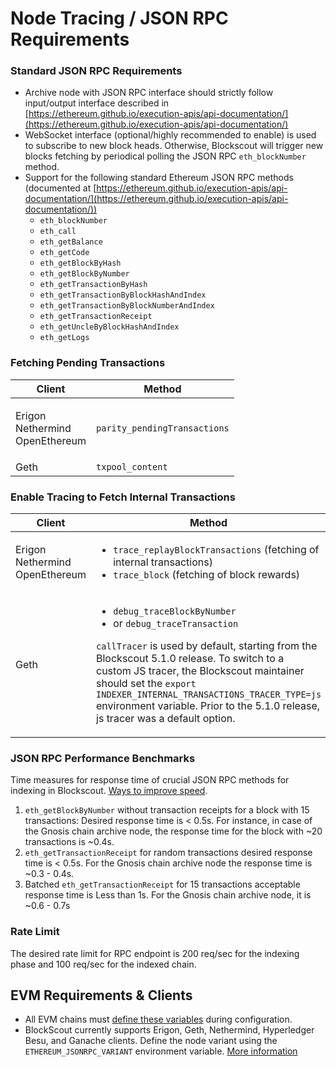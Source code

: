 # Node Tracing / JSON RPC Requirements

### Standard JSON RPC Requirements

* Archive node with JSON RPC interface should strictly follow input/output interface described in [https://ethereum.github.io/execution-apis/api-documentation/](https://ethereum.github.io/execution-apis/api-documentation/)
* WebSocket interface (optional/highly recommended to enable) is used to subscribe to new block heads. Otherwise, Blockscout will trigger new blocks fetching by periodical polling the JSON RPC `eth_blockNumber` method.
* Support for the following standard Ethereum JSON RPC methods (documented at [https://ethereum.github.io/execution-apis/api-documentation/](https://ethereum.github.io/execution-apis/api-documentation/))
  * `eth_blockNumber`
  * `eth_call`
  * `eth_getBalance`
  * `eth_getCode`
  * `eth_getBlockByHash`
  * `eth_getBlockByNumber`
  * `eth_getTransactionByHash`
  * `eth_getTransactionByBlockHashAndIndex`
  * `eth_getTransactionByBlockNumberAndIndex`
  * `eth_getTransactionReceipt`
  * `eth_getUncleByBlockHashAndIndex`
  * `eth_getLogs`

### **Fetching Pending Transactions**

| Client                                      | Method                       |
| ------------------------------------------- | ---------------------------- |
| <p>Erigon<br>Nethermind<br>OpenEthereum</p> | `parity_pendingTransactions` |
| Geth                                        | `txpool_content`             |

### Enable Tracing to Fetch Internal Transactions

| Client                                      | Method                                                                                                                                                                                                                                                                                                                                                                                                                            |
| ------------------------------------------- | --------------------------------------------------------------------------------------------------------------------------------------------------------------------------------------------------------------------------------------------------------------------------------------------------------------------------------------------------------------------------------------------------------------------------------- |
| <p>Erigon<br>Nethermind<br>OpenEthereum</p> | <ul><li><code>trace_replayBlockTransactions</code> (fetching of internal transactions)</li><li><code>trace_block</code> (fetching of block rewards)</li></ul>                                                                                                                                                                                                                                                                     |
| Geth                                        | <ul><li><code>debug_traceBlockByNumber</code></li><li>or <code>debug_traceTransaction</code></li></ul><p><code>callTracer</code> is used by default, starting from the Blockscout 5.1.0 release. To switch to a custom JS tracer, the Blockscout maintainer should set the <code>export INDEXER_INTERNAL_TRANSACTIONS_TRACER_TYPE=js</code> environment variable. Prior to the 5.1.0 release, js tracer was a default option.</p> |

### JSON RPC Performance Benchmarks

Time measures for response time of crucial JSON RPC methods for indexing in Blockscout. [Ways to improve speed](../../faqs/faqs.md#how-do-i-speed-up-my-self-hosted-instance).

1. `eth_getBlockByNumber` without transaction receipts for a block with 15 transactions: Desired response time is < 0.5s. For instance, in case of the Gnosis chain archive node, the response time for the block with \~20 transactions is \~0.4s.
2. `eth_getTransactionReceipt` for random transactions desired response time is < 0.5s. For the Gnosis chain archive node the response time is \~0.3 - 0.4s.
3. Batched `eth_getTransactionReceipt` for 15 transactions acceptable response time is Less than 1s. For the Gnosis chain archive node, it is \~0.6 - 0.7s

### Rate Limit

The desired rate limit for RPC endpoint is 200 req/sec for the indexing phase and 100 req/sec for the indexed chain.

## EVM Requirements & Clients

* All EVM chains must [define these variables](../env-variables/#all-chains-must-define-the-following-minimum-set-of-env-variables) during configuration.
* BlockScout currently supports Erigon, Geth, Nethermind, Hyperledger Besu, and Ganache clients. Define the node variant using the `ETHEREUM_JSONRPC_VARIANT` environment variable. [More information](client-settings.md)
